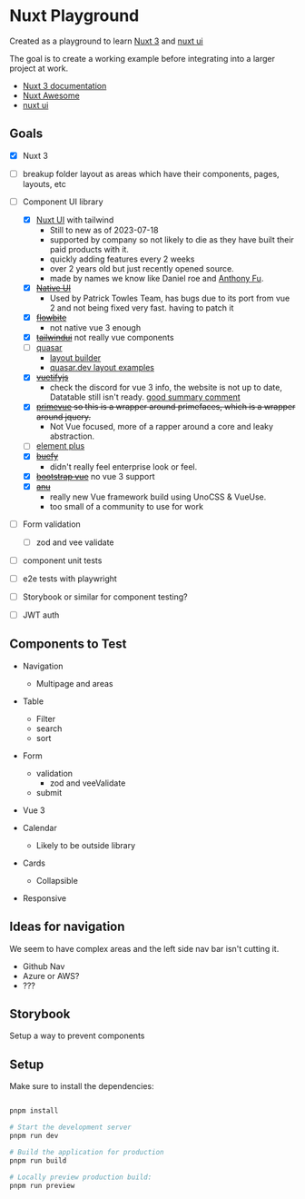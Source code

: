 # Nuxt Playground


Created as a playground to learn [Nuxt 3](https://nuxt.com/) and [nuxt ui](https://ui.nuxtlabs.com/)

The goal is to create a working example before integrating into a larger project at work.

- [Nuxt 3 documentation](https://nuxt.com/docs/getting-started/introduction)
- [Nuxt Awesome](https://github.com/nuxt-community/awesome-nuxt)
- [nuxt ui](https://ui.nuxtlabs.com/)



## Goals

- [x] Nuxt 3
- [ ] breakup folder layout as areas which have their components, pages, layouts, etc 
- [ ] Component UI library
  - [x] [Nuxt UI](https://ui.nuxtlabs.com/getting-started/installation) with tailwind
    - Still to new as of 2023-07-18
    - supported by company so not likely to die as they have built their paid products with it.
    - quickly adding features every 2 weeks
    - over 2 years old but just recently opened source.
    - made by names we know like Daniel roe and [Anthony Fu](https://github.com/antfu).  
  - [x] ~~[Native UI](https://www.naiveui.com/en-US/os-theme/docs/introduction)~~
    - Used by Patrick Towles Team, has bugs due to its port from vue 2 and not being fixed very fast. having to patch it
  - [x] ~~[flowbite](https://github.com/themesberg/flowbite)~~ 
    - not native vue 3 enough
  - [x] ~~[tailwindui](https://tailwindui.com/)~~ not really vue components
  - [ ] [quasar](https://quasar.dev/vue-components/)
    - [layout builder](https://quasar.dev/layout-builder/)
    - [quasar.dev layout examples](https://quasar.dev/layout/gallery/) 
  - [x] ~~[vuetifyjs](https://next.vuetifyjs.com/en/introduction/roadmap/)~~
    - check the discord for vue 3 info, the website is not up to date, Datatable still isn't ready. [good summary comment](https://www.reddit.com/r/vuejs/comments/135v44s/comment/jiofprd/?utm_source=share&utm_medium=web3x&utm_name=web3xcss&utm_term=1&utm_content=share_button)
  - [x] ~~[primevue](https://primevue.org/) so this is a wrapper around primefaces, which is a wrapper around jquery.~~
    - Not Vue focused, more of a rapper around a core and leaky abstraction.
  - [ ] [element plus](https://element-plus.org/#/en-US)
  - [x] ~~[buefy](https://buefy.org/)~~
    - didn't really feel enterprise look or feel.
  - [x] ~~[bootstrap vue](https://bootstrap-vue.org/)~~ no vue 3 support
  - [x] ~~[anu](https://anu-vue.netlify.app/)~~
    - really new Vue framework build using UnoCSS & VueUse.
    - too small of a community to use for work
- [ ] Form validation
  - [ ] zod and vee validate
- [ ] component unit tests
- [ ] e2e tests with playwright
- [ ] Storybook or similar for component testing?
- [ ] JWT auth


## Components to Test

- Navigation
  - Multipage and areas
- Table
  - Filter
  - search
  - sort
- Form
  - validation
    - zod and veeValidate
  - submit
- Vue 3

- Calendar
  - Likely to be outside library
- Cards
  - Collapsible
- Responsive

## Ideas for navigation

We seem to have complex areas and the left side nav bar isn't cutting it. 

- Github Nav
- Azure or AWS?
- ???

## Storybook

Setup a way to prevent components

## Setup

Make sure to install the dependencies:


```bash

pnpm install

# Start the development server 
pnpm run dev

# Build the application for production
pnpm run build

# Locally preview production build:
pnpm run preview

```


